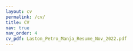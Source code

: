 ```yaml
---
layout: cv
permalink: /cv/
title: CV
nav: true
nav_order: 4
cv_pdf: Laston_Petro_Manja_Resume_Nov_2022.pdf
---
```

